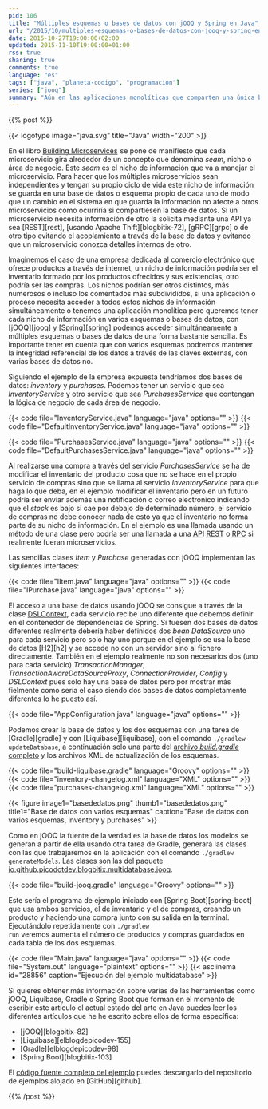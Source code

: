 ```yaml
---
pid: 106
title: "Múltiples esquemas o bases de datos con jOOQ y Spring en Java"
url: "/2015/10/multiples-esquemas-o-bases-de-datos-con-jooq-y-spring-en-java/"
date: 2015-10-27T19:00:00+02:00
updated: 2015-11-10T19:00:00+01:00
rss: true
sharing: true
comments: true
language: "es"
tags: ["java", "planeta-codigo", "programacion"]
series: ["jooq"]
summary: "Aún en las aplicaciones monolíticas que comparten una única base de datos tratamos de dividirla en varios servicios que manejen cierto nicho de información con la intención de que un cambio en una parte sea transparente para las otras partes. Cada servicio de la aplicación monolítica podría potencialmente convertirse en un microservicio y en este caso para que cada micoservicio tenga un ciclo de vida independiente compartir la base de datos es algo a evitar. Incluso en las aplicaciones monolíticas podemos querer guardar cada nicho de información en su propio esquema para evitar acoplamiento entre las diferentes partes o también como forma de tener varios servidores de bases de datos y escalar la aplicación en cierta forma. En estos casos necesitaremos que la aplicación acceda a varios esquemas o bases de datos simultáneamente, con jOOQ y Spring es bastante sencillo."
---
```


{{% post %}}

{{< logotype image="java.svg" title="Java" width="200" >}}

En el libro <a href="https://www.amazon.es/gp/product/1491950358/ref=as_li_ss_tl?ie=UTF8&camp=3626&creative=24822&creativeASIN=1491950358&linkCode=as2&tag=blobit-21">Building Microservices</a><img src="https://ir-es.amazon-adsystem.com/e/ir?t=blobit-21&l=as2&o=30&a=1491950358" width="1" height="1" border="0" alt="" style="border:none !important; margin:0px !important;"> se pone de manifiesto que cada microservicio gira alrededor de un concepto que denomina _seam_, nicho o área de negocio. Este _seam_ es el nicho de información que va a manejar el microservicio. Para hacer que los múltiples microservicios sean independientes y tengan su propio ciclo de vida este nicho de información se guarda en una base de datos o esquema propio de cada uno de modo que un cambio en el sistema en que guarda la información no afecte a otros microservicios como ocurriría si compartiesen la base de datos. Si un microservicio necesita información de otro la solicita mediante una API ya sea [REST][rest], [usando Apache Thift][blogbitix-72], [gRPC][grpc] o de otro tipo evitando el acoplamiento a través de la base de datos y evitando que un microservicio conozca detalles internos de otro.

Imaginemos el caso de una empresa dedicada al comercio electrónico que ofrece productos a través de internet, un nicho de información podría ser el inventario formado por los productos ofrecidos y sus existencias, otro podría ser las compras. Los nichos podrían ser otros distintos, más numerosos o incluso los comentados más subdivididos, si una aplicación o proceso necesita acceder a todos estos nichos de información simultáneamente o tenemos una aplicación monolítica pero queremos tener cada nicho de información en varios esquemas o bases de datos, con [jOOQ][jooq] y [Spring][spring] podemos acceder simultáneamente a múltiples esquemas o bases de datos de una forma bastante sencilla. Es importante tener en cuenta que con varios esquemas podremos mantener la integridad referencial de los datos a través de las claves externas, con varias bases de datos no.

Siguiendo el ejemplo de la empresa expuesta tendríamos dos bases de datos: _inventory_ y _purchases_. Podemos tener un servicio que sea _InventoryService_ y otro servicio que sea _PurchasesService_ que contengan la lógica de negocio de cada área de negocio.

{{< code file="InventoryService.java" language="java" options="" >}}
{{< code file="DefaultInventoryService.java" language="java" options="" >}}

{{< code file="PurchasesService.java" language="java" options="" >}}
{{< code file="DefaultPurchasesService.java" language="java" options="" >}}

Al realizarse una compra a través del servicio _PurchasesService_ se ha de modificar el inventario del producto cosa que no se hace en el propio servicio de compras sino que se llama al servicio _InventoryService_ para que haga lo que deba, en el ejemplo modificar el inventario pero en un futuro podría ser enviar además una notificación o correo electrónico indicando que el _stock_ es bajo si cae por debajo de determinado número, el servicio de compras no debe conocer nada de esto ya que el inventario no forma parte de su nicho de información. En el ejemplo es una llamada usando un método de una clase pero podría ser una llamada a una <abbr title="Application Programming Interface">API</abbr> <abbr title="Representational State Transfer">REST</abbr> o <abbr title="Remote Procedure Call">RPC</abbr> si realmente fueran microservicios.

Las sencillas clases _Item_ y _Purchase_ generadas con jOOQ implementan las siguientes interfaces:

{{< code file="IItem.java" language="java" options="" >}}
{{< code file="IPurchase.java" language="java" options="" >}}

El acceso a una base de datos usando jOOQ se consigue a través de la clase [DSLContext](http://www.jooq.org/javadoc/latest/org/jooq/DSLContext.html), cada servicio recibe uno diferente que debemos definir en el contenedor de dependencias de Spring. Si fuesen dos bases de datos diferentes realmente debería haber definidos dos _bean_ _DataSource_ uno para cada servicio pero solo hay uno porque en el ejemplo se usa la base de datos [H2][h2] y se accede no con un servidor sino al fichero directamente. También en el ejemplo realmente no son necesarios dos (uno para cada servicio) _TransactionManager_, _TransactionAwareDataSourceProxy_, _ConnectionProvider_, _Config_ y _DSLContext_ pues solo hay una base de datos pero por mostrar más fielmente como sería el caso siendo dos bases de datos completamente diferentes lo he puesto así.

{{< code file="AppConfiguration.java" language="java" options="" >}}

Podemos crear la base de datos y los dos esquemas con una tarea de [Gradle][gradle] y con [Liquibase][liquibase], con el comando <code>./gradlew updateDatabase</code>, a continuación solo una parte del [archivo _build.gradle_ completo](https://github.com/picodotdev/blog-ejemplos/blob/master/Multidatabase/build.gradle) y los archivos XML de actualización de los esquemas.

{{< code file="build-liquibase.gradle" language="Groovy" options="" >}}
{{< code file="inventory-changelog.xml" language="XML" options="" >}}
{{< code file="purchases-changelog.xml" language="XML" options="" >}}

{{< figure
    image1="basededatos.png" thumb1="basededatos.png" title1="Base de datos con varios esquemas"
    caption="Base de datos con varios esquemas, inventory y purchases" >}}

Como en jOOQ la fuente de la verdad es la base de datos los modelos se generan a partir de ella usando otra tarea de Gradle, generará las clases con las que trabajaremos en la aplicación con el comando <code>./gradlew generateModels</code>. Las clases son las del paquete [io.github.picodotdev.blogbitix.multidatabase.jooq](https://github.com/picodotdev/blog-ejemplos/tree/master/Multidatabase/src/main/java/io/github/picodotdev/blogbitix/multidatabase/jooq).

{{< code file="build-jooq.gradle" language="Groovy" options="" >}}

Este sería el programa de ejemplo iniciado con [Spring Boot][spring-boot] que usa ambos servicios, el de inventario y el de compras, creando un producto y haciendo una compra junto con su salida en la terminal. Ejecutándolo repetidamente con <code>./gradlew run</code> veremos aumenta el número de productos y compras guardados en cada tabla de los dos esquemas.

{{< code file="Main.java" language="java" options="" >}}
{{< code file="System.out" language="plaintext" options="" >}}
{{< asciinema id="28856"    caption="Ejecución del ejemplo multidatabase" >}}

Si quieres obtener más información sobre varias de las herramientas como jOOQ, Liquibase, Gradle o Spring Boot que forman en el momento de escribir este artículo el actual estado del arte en Java puedes leer los diferentes artículos que he he escrito sobre ellos de forma específica:

* [jOOQ][blogbitix-82]
* [Liquibase][elblogdepicodev-155]
* [Gradle][elblogdepicodev-98]
* [Spring Boot][blogbitix-103]

El [código fuente completo del ejemplo](https://github.com/picodotdev/blog-ejemplos/tree/master/Multidatabase) puedes descargarlo del repositorio de ejemplos alojado en [GitHub][github].

{{% /post %}}

